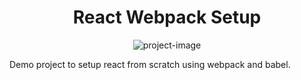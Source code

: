 <h1 align="center" id="title">React Webpack Setup</h1>

<p align="center">
   <img src="https://socialify.git.ci/blueriversys/condospace/image?language=1&amp;owner=1&amp;name=1&amp;stargazers=1&amp;theme=Light" alt="project-image">
</p>

<p id="description">Demo project to setup react from scratch using webpack and babel.</p>
